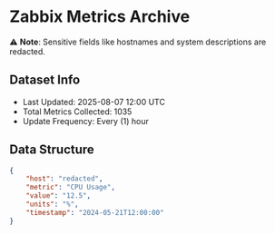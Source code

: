 # Zabbix Metrics Archive

⚠️ **Note**: Sensitive fields like hostnames and system descriptions are redacted.

## Dataset Info
- Last Updated: 2025-08-07 12:00 UTC
- Total Metrics Collected: 1035
- Update Frequency: Every (1) hour

## Data Structure
```json
{
    "host": "redacted",
    "metric": "CPU Usage",
    "value": "12.5",
    "units": "%",
    "timestamp": "2024-05-21T12:00:00"
}
```
